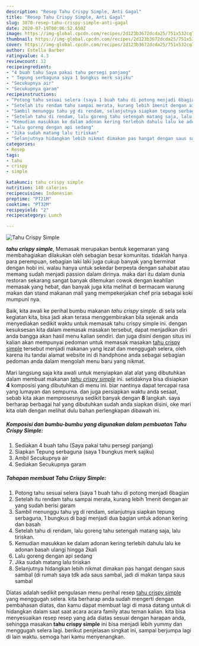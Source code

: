 ```yaml
---
description: "Resep Tahu Crispy Simple, Anti Gagal"
title: "Resep Tahu Crispy Simple, Anti Gagal"
slug: 3070-resep-tahu-crispy-simple-anti-gagal
date: 2020-07-19T00:06:52.650Z
image: https://img-global.cpcdn.com/recipes/2d123b3672dcda25/751x532cq70/tahu-crispy-simple-foto-resep-utama.jpg
thumbnail: https://img-global.cpcdn.com/recipes/2d123b3672dcda25/751x532cq70/tahu-crispy-simple-foto-resep-utama.jpg
cover: https://img-global.cpcdn.com/recipes/2d123b3672dcda25/751x532cq70/tahu-crispy-simple-foto-resep-utama.jpg
author: Estella Barber
ratingvalue: 4.3
reviewcount: 12
recipeingredient:
- "4 buah tahu Saya pakai tahu persegi panjang"
- " Tepung serbaguna saya 1 bungkus merk sajiku"
- "Secukupnya air"
- "Secukupnya garam"
recipeinstructions:
- "Potong tahu sesuai selera (saya 1 buah tahu di potong menjadi 6bagian"
- "Setelah itu rendam tahu sampai merata, kurang lebih 1menit dengan air yang sudah berisi garam"
- "Sambil menunggu tahu yg di rendam, selanjutnya siapkan tepung serbaguna, 1 bungkus di bagi menjadi dua bagian untuk adonan kering dan basah"
- "Setelah tahu di rendam, lalu goreng tahu setengah matang saja, lalu tiriskan."
- "Kemudian masukkan ke dalam adonan kering terlebih dahulu lalu ke adonan basah ulangi hingga 2kali"
- "Lalu goreng dengan api sedang"
- "Jika sudah matang lalu tiriskan"
- "Selanjutnya hidangkan lebih nikmat dimakan pas hangat dengan saus sambal (di rumah saya tdk ada saus sambal, jadi di makan tanpa saus sambal"
categories:
- Resep
tags:
- tahu
- crispy
- simple

katakunci: tahu crispy simple 
nutrition: 140 calories
recipecuisine: Indonesian
preptime: "PT21M"
cooktime: "PT32M"
recipeyield: "2"
recipecategory: Lunch

---
```



![Tahu Crispy Simple](https://img-global.cpcdn.com/recipes/2d123b3672dcda25/751x532cq70/tahu-crispy-simple-foto-resep-utama.jpg)

<b><i>tahu crispy simple</i></b>, Memasak merupakan bentuk kegemaran yang membahagiakan dilakukan oleh sebagian besar komunitas. tidaklah hanya para perempuan, sebagian laki laki juga cukup banyak yang berminat dengan hobi ini. walau hanya untuk sekedar berpesta dengan sahabat atau memang sudah menjadi passion dalam dirinya. maka dari itu dalam dunia restoran sekarang sangat banyak ditemukan cowok dengan keahlian memasak yang hebat, dan banyak juga kita melihat di bermacam warung makan dan stand makanan mall yang mempekerjakan chef pria sebagai koki mumpuni nya.



Baik, kita awali ke perihal bumbu makanan <i>tahu crispy simple</i>. di sela sela kegiatan kita, bisa jadi akan terasa menggembirakan bila sejenak anda menyediakan sedikit waktu untuk memasak tahu crispy simple ini. dengan kesuksesan kita dalam memasak masakan tersebut, dapat menjadikan diri anda bangga akan hasil menu kalian sendiri. dan juga disini dengan situs ini kalian akan mempunyai pedoman untuk memasak masakan <u>tahu crispy simple</u> tersebut menjadi makanan yang lezat dan menggugah selera, oleh karena itu tandai alamat website ini di handphone anda sebagai sebagian pedoman anda dalam mengolah menu baru yang nikmat.


Mari langsung saja kita awali untuk menyiapkan alat alat yang dibutuhkan dalam membuat makanan <u><i>tahu crispy simple</i></u> ini. setidaknya bisa disiapkan <b>4</b> komposisi yang dibutuhkan di menu ini. biar nantinya dapat tercapai rasa yang lumayan dan sempurna. dan juga persiapkan waktu anda sesaat, sebab kita akan memprosesnya sedikit banyak dengan <b>8</b> langkah. saya berharap berbagai hal yang dibutuhkan sudah anda siapkan disini, oke mari kita olah dengan melihat dulu bahan perlengkapan dibawah ini.

<!--inarticleads1-->

##### Komposisi dan bumbu-bumbu yang digunakan dalam pembuatan Tahu Crispy Simple:

1. Sediakan 4 buah tahu (Saya pakai tahu persegi panjang)
1. Siapkan  Tepung serbaguna (saya 1 bungkus merk sajiku)
1. Ambil Secukupnya air
1. Sediakan Secukupnya garam




<!--inarticleads2-->

##### Tahapan membuat Tahu Crispy Simple:

1. Potong tahu sesuai selera (saya 1 buah tahu di potong menjadi 6bagian
1. Setelah itu rendam tahu sampai merata, kurang lebih 1menit dengan air yang sudah berisi garam
1. Sambil menunggu tahu yg di rendam, selanjutnya siapkan tepung serbaguna, 1 bungkus di bagi menjadi dua bagian untuk adonan kering dan basah
1. Setelah tahu di rendam, lalu goreng tahu setengah matang saja, lalu tiriskan.
1. Kemudian masukkan ke dalam adonan kering terlebih dahulu lalu ke adonan basah ulangi hingga 2kali
1. Lalu goreng dengan api sedang
1. Jika sudah matang lalu tiriskan
1. Selanjutnya hidangkan lebih nikmat dimakan pas hangat dengan saus sambal (di rumah saya tdk ada saus sambal, jadi di makan tanpa saus sambal




Diatas adalah sedikit pengulasan menu perihal resep <u>tahu crispy simple</u> yang menggugah selera. kita berharap anda sudah mengerti dengan pembahasan diatas, dan kamu dapat membuat lagi di masa datang untuk di hidangkan dalam saat saat acara acara family atau teman kalian. kita bisa menyesuaikan resep resep yang ada diatas sesuai dengan harapan anda, sehingga masakan <b>tahu crispy simple</b> ini bisa menjadi lebih yummy dan menggugah selera lagi. berikut penjelasan singkat ini, sampai berjumpa lagi di lain waktu. semoga hari kamu menyenangkan.
